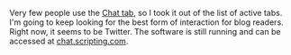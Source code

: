 Very few people use the <a href="http://scripting.com/images/2019/10/27/chatTabScreenShot.png">Chat tab</a>, so I took it out of the list of active tabs. I'm going to keep looking for the best form of interaction for blog readers. Right now, it seems to be Twitter. The software is still running and can be accessed at <a href="http://chat.scripting.com/">chat.scripting.com</a>. 
